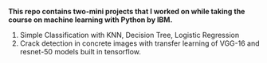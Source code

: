 **This repo contains two-mini projects that I worked on while taking the course on machine learning with Python by IBM.**
1. Simple Classification with KNN, Decision Tree, Logistic Regression
2. Crack detection in concrete images with transfer learning of VGG-16 and resnet-50 models built in tensorflow. 
